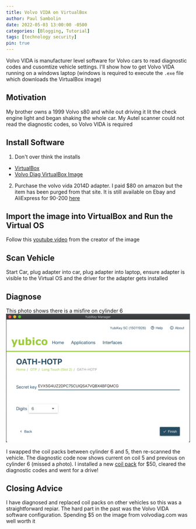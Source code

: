 ```yaml
---
title: Volvo VIDA on VirtualBox
author: Paul Sambolin
date: 2022-05-03 13:00:00 -0500
categories: [Blogging, Tutorial]
tags: [technology security]
pin: true
---
```


Volvo VIDA is manufacturer level software for Volvo cars to read diagnostic codes and cusomtize vehicle settings.  I'll show how to get Volvo VIDA running on a windows laptop (windows is required to execute the `.exe` file which downloads the VirtualBox image)

## Motivation
My brother owns a 1999 Volvo s80 and while out driving it lit the check engine light and began shaking the whole car.  My Autel scanner could not read the diagnostic codes, so Volvo VIDA is required

## Install Software
1. Don't over think the installs
  - [VirtualBox](https://www.virtualbox.org/)
  - [Volvo Diag VirtualBox Image](https://volvodiag.com/product/virtualbox-build/)

2. Purchase the volvo vida 2014D adapter.  I paid $80 on amazon but the item has been purged from that site.  It is still available on Ebay and AliExpress for 90-200 [here](https://www.aliexpress.com/item/1005004068666318.html?_randl_currency=USD&_randl_shipto=US&src=google&aff_fcid=32e5b77bf467438f8dbd225af1015c96-1651507194375-00779-UneMJZVf&aff_fsk=UneMJZVf&aff_platform=aaf&sk=UneMJZVf&aff_trace_key=32e5b77bf467438f8dbd225af1015c96-1651507194375-00779-UneMJZVf&terminal_id=0116294380424ee2ab268cf4f55adb0b&afSmartRedirect=y)

## Import the image into VirtualBox and Run the Virtual OS
Follow this [youtube video](https://www.youtube.com/watch?v=dRf2tHAe8uQ) from the creator of the image

## Scan Vehicle
Start Car, plug adapter into car, plug adapter into laptop, ensure adapter is visible to the Virtual OS and the driver for the adapter gets installed

## Diagnose
This photo shows there is a misfire on cylinder 6
![alt text](/assets/img/posts/2021-02-06-symantec-vip/Yubikey-04.png "Yubikey-secret")

I swapped the coil packs between cylinder 6 and 5, then re-scanned the vehicle.  The diagnostic code now shows current on coil 5 and previous on cylinder 6 (missed a photo).  I installed a new [coil pack](https://www.amazon.com/Bosch-0221604008-Ignition-Coil-Plug/dp/B0048E10OY) for $50, cleared the diagnostic codes and went for a drive!

## Closing Advice
I have diagnosed and replaced coil packs on other vehicles so this was a straightforward repiar.  The hard part in the past was the Volvo VIDA software configuration.  Spending $5 on the image from volvodiag.com was well worth it
